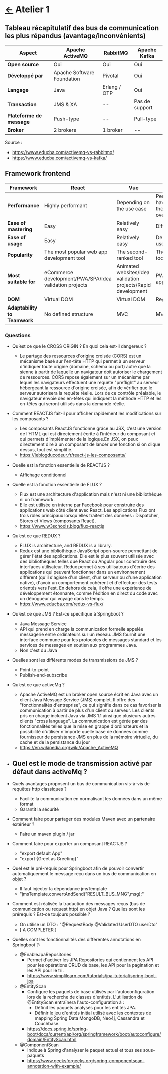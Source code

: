 # [←](../README.md) Atelier 1

## Tableau  récapitulatif  des  bus  de  communication  les  plus  répandus  (avantage/inconvénients) 

| Aspect |  Apache ActiveMQ  | RabbitMQ | Apache Kafka |
|-----------|-------|-----|---------|
|**Open source**| Oui|Oui|Oui|
|**Développé par**| Apache Software Foundation|Pivotal|Oui|
|**Langage**| Java|Erlang / OTP |Oui|
|**Transaction**| JMS & XA| -- |Pas de support|
|**Plateforme de message**| Push-type| -- |Pull-type|
|**Broker**| 2 brokers| 1 broker | -- |

Source : 
- https://www.educba.com/activemq-vs-rabbitmq/
- https://www.educba.com/activemq-vs-kafka/

## Framework frontend


| Framework | React | Vue | Angular |
|-----------|-------|-----|---------|
|**Performance**|Highly performant|Depending on the use case|Performant but may have some issues in the case of overloading|
|**Ease of mastering**|Easy|Relatively easy|Difficult|
|**Ease of usage**|Easy|Relatively easy|Depending on the use case|
|**Popularity**|The most popular web app development tool|The second-ranked tool|The third-ranked tool|
|**Most suitable for**|eCommerce development/PWA/SPA/Idea validation projects|Animated websites/Idea validation projects/Rapid development|PWA/SPA/Enterprise apps|
|**DOM**|Virtual DOM|Virtual DOM|Regular DOM|
|**Adaptability to Teamwork**|No defined structure|MVC|MVW|


### Questions 

- Qu’est ce que le CROSS ORIGIN ? En quoi cela est-il dangereux ? 
    - Le partage des ressources d'origine croisée (CORS) est un mécanisme basé sur l'en-tête HTTP qui permet à un serveur d'indiquer toute origine (domaine, schéma ou port) autre que la sienne à partir de laquelle un navigateur doit autoriser le chargement de ressources. CORS repose également sur un mécanisme par lequel les navigateurs effectuent une requête "preflight" au serveur hébergeant la ressource d'origine croisée, afin de vérifier que le serveur autorisera la requête réelle. Lors de ce contrôle préalable, le navigateur envoie des en-têtes qui indiquent la méthode HTTP et les en-têtes qui seront utilisés dans la demande réelle.

- Comment REACTJS fait-il pour afficher rapidement les modifications sur les composants ? 
    -  Les composants ReactJS fonctionne grâce au JSX, c’est une version de l’HTML qui est directement écrite à l’intérieur du composant et qui permets d’implémenter de la logique.En JSX, on peux directement dire à un composant de lancer une fonction si on clique dessus, tout est simplifié.
    - https://leblogducodeur.fr/react-js-les-composants/

- Quelle est la fonction essentielle de REACTJS ? 
    - Affichage conditionnel

- Quelle est la fonction essentielle de FLUX ? 
    - Flux est une architecture d'application mais n'est ni une bibliothèque ni un framework. 
    - Elle est utilisée en interne par Facebook pour construire des applications web côté client avec React. Les applications Flux ont trois rôles principaux lorsqu'elles traitent des données : Dispatcher, Stores et Views (composants React).
    - https://www.w3schools.blog/flux-reactjs

- Qu’est ce que REDUX ? 
    - FLUX is architecture, and REDUX is a library.
    - Redux est une bibliothèque JavaScript open-source permettant de gérer l'état des applications. Elle est le plus souvent utilisée avec des bibliothèques telles que React ou Angular pour construire des interfaces utilisateur. Redux permet à ses utilisateurs d'écrire des applications qui peuvent fonctionner dans un environnement différent (qu'il s'agisse d'un client, d'un serveur ou d'une application native), d'avoir un comportement cohérent et d'effectuer des tests orientés vers l'est. En dehors de cela, il offre une expérience de développement étonnante, comme l'édition en direct du code avec un débogueur qui voyage dans le temps.
    - https://www.educba.com/redux-vs-flux/

- Qu’est ce que JMS ? Est-ce spécifique à Springboot ? 
    - Java Message Service
    - API qui prend en charge la communication formelle appelée messagerie entre ordinateurs sur un réseau. JMS fournit une interface commune pour les protocoles de messages standard et les services de messages en soutien aux programmes Java.
    - Non c'est du Java

- Quelles sont les différents modes de transmissions de JMS ? 
    - Point-to-point
    - Publish-and-subscribe

- Qu’est ce que activeMq ? 
    - Apache ActiveMQ est un broker open source écrit en Java avec un client Java Message Service (JMS) complet. Il offre des "fonctionnalités d'entreprise", ce qui signifie dans ce cas favoriser la communication à partir de plus d'un client ou serveur. Les clients pris en charge incluent Java via JMS 1.1 ainsi que plusieurs autres clients "cross language". La communication est gérée par des fonctionnalités telles que la mise en grappe d'ordinateurs et la possibilité d'utiliser n'importe quelle base de données comme fournisseur de persistance JMS en plus de la mémoire virtuelle, du cache et de la persistance du jour
    - https://en.wikipedia.org/wiki/Apache_ActiveMQ



- Quel est le mode de transmission activé par défaut dans activeMq ? 
    - 
    
- Quels avantages proposent un bus de communication vis-à-vis de requêtes http classiques ? 
    - Facilite la communication en normalisant les données dans un même format
    - Garantit la sécurité 

- Comment faire pour partager des modules Maven avec un partenaire extérieur ? 
    - Faire un maven plugin / jar

- Comment faire pour exporter un composant REACTJS ? 
    - "export default App"
    - "export {Greet as Greeting}"

- Quel est le pré-requis pour Springboot afin de pouvoir convertir automatiquement le message reçu dans un bus de communication en objet ? 
    - Il faut injecter la dépendance jmsTemplate
    - "jmsTemplate.convertAndSend("RESULT_BUS_MNG",msg);"

- Comment est réalisée la traduction des messages reçus (bus de communication ou request http) en objet Java ? Quelles sont les prérequis ? Est-ce toujours possible ? 
    - On utilise un DTO : "@RequestBody @Validated UserDTO userDto"
    - [ A COMPLETER ]

- Quelles sont les fonctionnalités des différentes annotations en Springboot ?: 
    - @EnableJpaRepositories 
        - Permet d'activer les JPA Repositories qui contiennent les API pour les opérations CRUD de base, les API pour la pagination et les API pour le tri.
        - https://www.simplilearn.com/tutorials/jpa-tutorial/spring-boot-jpa
    - @EntityScan 
        - Configure les paquets de base utilisés par l'autoconfiguration lors de la recherche de classes d'entités. 
        L'utilisation de @EntityScan entraînera l'auto-configuration à :
            -  Définit les paquets analysés pour les entités JPA.
            - Définir le jeu d'entités initial utilisé avec les contextes de mapping Spring Data MongoDB, Neo4j, Cassandra et Couchbase.
        - https://docs.spring.io/spring-boot/docs/current/api/org/springframework/boot/autoconfigure/domain/EntityScan.html
    - @ComponentScan 
        - Indique à Spring d'analyser le paquet actuel et tous ses sous-paquets
        - https://www.geeksforgeeks.org/spring-componentscan-annotation-with-example/